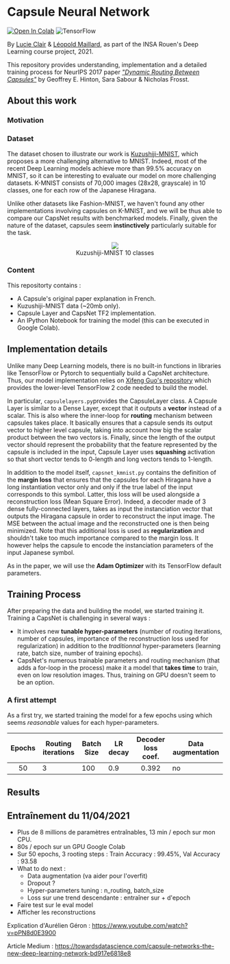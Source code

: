 # Capsule Neural Network

[![Open In Colab](https://colab.research.google.com/assets/colab-badge.svg)](https://colab.research.google.com/github/leopoldmaillard/CapsNet_kmnist/blob/main/capsnet_kmnist.ipynb)
![TensorFlow](https://img.shields.io/badge/TensorFlow-2.0-brightgreen)

By [Lucie Clair](https://github.com/LucieClair) & [Léopold Maillard](https://github.com/leopoldmaillard), as part of the INSA Rouen's Deep Learning course project, 2021.

This repository provides understanding, implementation and a detailed training process for NeurIPS 2017 paper [*"Dynamic Routing Between Capsules"*](https://arxiv.org/abs/1710.09829) by Geoffrey E. Hinton, Sara Sabour & Nicholas Frosst.

## About this work

### Motivation

### Dataset

The dataset chosen to illustrate our work is [Kuzushiji-MNIST](https://github.com/rois-codh/kmnist), which proposes a more challenging alternative to MNIST. Indeed, most of the recent Deep Learning models achieve more than 99.5% accuracy on MNIST, so it can be interesting to evaluate our model on more challenging datasets. K-MNIST consists of 70,000 images (28x28, grayscale) in 10 classes, one for each row of the Japanese Hiragana. 

Unlike other datasets like Fashion-MNIST, we haven't found any other implementations involving capsules on K-MNIST, and we will be thus able to compare our CapsNet results with benchmarked models. Finally, given the nature of the dataset, capsules seem **instinctively** particularly suitable for the task.

<div align="center">
  <img src="https://github.com/rois-codh/kmnist/raw/master/images/kmnist_examples.png">
</div>
<div align="center">Kuzushiji-MNIST 10 classes</div>


### Content 

This repositorty contains :
- A Capsule's original paper explanation in French.
- Kuzushiji-MNIST data (~20mb only).
- Capsule Layer and CapsNet TF2 implementation.
- An IPython Notebook for training the model (this can be executed in Google Colab).

## Implementation details

Unlike many Deep Learning models, there is no built-in functions in libraries like TensorFlow or Pytorch to sequentially build a CapsNet architecture. Thus, our model implementation relies on [Xifeng Guo's repository](https://github.com/XifengGuo/CapsNet-Keras) which provides the lower-level TensorFlow 2 code needed to build the model.

In particular, ```capsulelayers.py```provides the CapsuleLayer class. A Capsule Layer is similar to a Dense Layer, except that it outputs a **vector** instead of a scalar. This is also where the inner-loop for **routing** mechanism between capsules takes place. It basically ensures that a capsule sends its output vector to higher level capsule, taking into account how big the scalar product between the two vectors is. Finally, since the length of the output vector should represent the probability that the feature represented by the capsule is included in the input, Capsule Layer uses **squashing** activation so that short vector tends to 0-length and long vectors tends to 1-length.

In addition to the model itself, ```capsnet_kmnist.py``` contains the definition of the **margin loss** that ensures that the capsules for each Hiragana have a long instantiation vector only and only if the true label of the input corresponds to this symbol. Latter, this loss will be used alongside a reconstruction loss (Mean Square Error). Indeed, a decoder made of 3 dense fully-connected layers, takes as input the instanciation vector that outputs the Hiragana capsule in order to reconstruct the input image. The MSE between the actual image and the reconstructed one is then being minimized. Note that this additional loss is used as **regularization** and shouldn't take too much importance compared to the margin loss. It however helps the capsule to encode the instanciation parameters of the input Japanese symbol.

As in the paper, we will use the **Adam Optimizer** with its TensorFlow default parameters.

## Training Process

After preparing the data and building the model, we started training it. Training a CapsNet is challenging in several ways :
- It involves new **tunable hyper-parameters** (number of routing iterations, number of capsules, importance of the reconstruction loss used for regularization) in addition to the *traditionnal* hyper-parameters (learning rate, batch size, number of training epochs).
- CapsNet's numerous trainable parameters and routing mechanism (that adds a for-loop in the process) make it a model that **takes time** to train, even on low resolution images. Thus, training on GPU doesn't seem to be an option.

### A first attempt

As a first try, we started training the model for a few epochs using which seems *reasonable* values for each hyper-parameters. 

| Epochs | Routing iterations | Batch Size | LR decay | Decoder loss coef. | Data augmentation |
|:------:|--------------------|------------|----------|:------------------:|-------------------|
|   50   |          3         |     100    |    0.9   |        0.392       |         no        |



## Results



## Entraînement du 11/04/2021

- Plus de 8 millions de paramètres entraînables, 13 min / epoch sur mon CPU.
- 80s / epoch sur un GPU Google Colab
- Sur 50 epochs, 3 rooting steps : Train Accuracy : 99.45%, Val Accuracy : 93.58
- What to do next :
  - Data augmentation (va aider pour l'overfit)
  - Dropout ?
  - Hyper-parameters tuning : n_routing, batch_size
  - Loss sur une trend descendante : entraîner sur + d'epoch
- Faire test sur le eval model
- Afficher les reconstructions

Explication d'Aurélien Géron : https://www.youtube.com/watch?v=pPN8d0E3900

Article Medium : https://towardsdatascience.com/capsule-networks-the-new-deep-learning-network-bd917e6818e8

